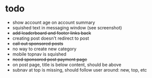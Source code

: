 # todo

- show account age on account summary
- squished text in messaging window (see screenshot)
- ~~add leaderboard and footer links back~~
- creating post doesn't redirect to post
- ~~call out sponsored posts~~
- no way to create new category
- mobile topnav is squished
- ~~need sponsored post payment page~~
- on post page, title is below content, should be above
- subnav at top is missing, should follow user around: new, top, etc
